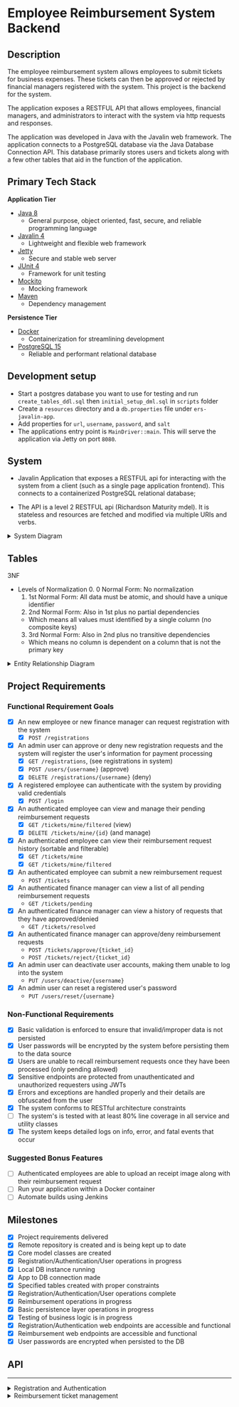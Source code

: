 # Employee Reimbursement System Backend

## Description


The employee reimbursement system allows employees to submit tickets for business expenses. These tickets can then be approved or rejected by financial managers registered with the system. This project is the backend for the system.

The application exposes a RESTFUL API that allows employees, financial managers, and administrators to interact with the system via http requests and responses.

The application was developed in Java with the Javalin web framework. The application connects to a PostgreSQL database via the Java Database Connection API. This database primarily stores users and tickets along with a few other tables that aid in the function of the application. 

## Primary Tech Stack

**Application Tier**
- [Java 8](https://www.oracle.com/java/technologies/java8.html)
  - General purpose, object oriented, fast, secure, and reliable programming language
- [Javalin 4](https://javalin.io/archive/docs/v4.6.X.html)
  - Lightweight and flexible web framework
- [Jetty](https://www.eclipse.org/jetty/documentation.php)
  - Secure and stable web server
- [JUnit 4](https://junit.org/junit4/)
  - Framework for unit testing
- [Mockito](https://site.mockito.org/)
  - Mocking framework
- [Maven](https://maven.apache.org/)
  - Dependency management 

**Persistence Tier**
- [Docker](https://docs.docker.com/)
  - Containerization for streamlining development
- [PostgreSQL 15](https://www.postgresql.org/docs/15/index.html)
  - Reliable and performant relational database


## Development setup


- Start a postgres database you want to use for testing and run `create_tables_ddl.sql` then `initial_setup_dml.sql` in `scripts` folder
- Create a `resources` directory and a `db.properties` file under `ers-javalin-app`.
- Add properties for `url`, `username`, `password`, and `salt`
- The applications entry point is `MainDriver::main`. This will serve the application via Jetty on port `8080`.



## System

- Javalin Application that exposes a RESTFUL api for interacting with the system from a client (such as a single page application frontend). This connects to a containerized PostgreSQL relational database;

- The API is a level 2 RESTFUL api (Richardson Maturity mdel). It is stateless and resources are fetched and modified via multiple URIs and verbs.

<details><summary>System Diagram</summary>

![system](./images/system.png)

</details>


## Tables

3NF
- Levels of Normalization
  0. 0 Normal Form: No normalization
  1. 1st Normal Form: All data must be atomic, and should have a unique identifier
  2. 2nd Normal Form: Also in 1st plus no partial dependencies
  - Which means all values must identified by a single column (no composite keys)
  3. 3rd Normal Form: Also in 2nd plus no transitive dependencies
  - Which means no column is dependent on a column that is not the primary key


<details><summary>Entity Relationship Diagram</summary>

![schema](./images/erd.png)

</details>

## Project Requirements
### Functional Requirement Goals

- [x] An new employee or new finance manager can request registration with the system
  - [x] `POST /registrations` 
- [x] An admin user can approve or deny new registration requests and the system will register the user's information for payment processing
  - [x] `GET /registrations`, (see registrations in system)
  - [x] `POST /users/{username}` (approve)
  - [x] `DELETE /registrations/{username}` (deny)

- [x] A registered employee can authenticate with the system by providing valid credentials
  - [x] `POST /login` 
- [x] An authenticated employee can view and manage their pending reimbursement requests
  - [x] `GET /tickets/mine/filtered` (view)
  - [x] `DELETE /tickets/mine/{id}` (and manage)
- [x] An authenticated employee can view their reimbursement request history (sortable and filterable)
  - [x] `GET /tickets/mine`
  - [x] `GET /tickets/mine/filtered` 
- [x] An authenticated employee can submit a new reimbursement request
  - `POST /tickets`
- [x] An authenticated finance manager can view a list of all pending reimbursement requests
  - `GET /tickets/pending` 
- [x] An authenticated finance manager can view a history of requests that they have approved/denied
  - `GET /tickets/resolved`
- [x] An authenticated finance manager can approve/deny reimbursement requests
  - `POST /tickets/approve/{ticket_id}`
  - `POST /tickets/reject/{ticket_id}`
- [x] An admin user can deactivate user accounts, making them unable to log into the system
  - `PUT /users/deactive/{username}` 
- [x] An admin user can reset a registered user's password
  - `PUT /users/reset/{username}` 

### Non-Functional Requirements

- [x] Basic validation is enforced to ensure that invalid/improper data is not persisted
- [x] User passwords will be encrypted by the system before persisting them to the data source
- [x] Users are unable to recall reimbursement requests once they have been processed (only pending allowed)
- [x] Sensitive endpoints are protected from unauthenticated and unauthorized requesters using JWTs
- [x] Errors and exceptions are handled properly and their details are obfuscated from the user
- [x] The system conforms to RESTful architecture constraints
- [ ] The system's is tested with at least 80% line coverage in all service and utility classes
- [x] The system keeps detailed logs on info, error, and fatal events that occur

### Suggested Bonus Features
- [ ] Authenticated employees are able to upload an receipt image along with their reimbursement request
- [ ] Run your application within a Docker container
- [ ] Automate builds using Jenkins
## Milestones

- [x] Project requirements delivered
- [x] Remote repository is created and is being kept up to date
- [x] Core model classes are created
- [x] Registration/Authentication/User operations in progress
- [x] Local DB instance running
- [x] App to DB connection made
- [x] Specified tables created with proper constraints
- [x] Registration/Authentication/User operations complete
- [x] Reimbursement operations in progress
- [x] Basic persistence layer operations in progress
- [x] Testing of business logic is in progress
- [x] Registration/Authentication web endpoints are accessible and functional
- [x] Reimbursement web endpoints are accessible and functional
- [x] User passwords are encrypted when persisted to the DB

## API


<hr/>

<details>
  <summary>
    Registration and Authentication
  </summary>

<p>

**Register an account**

 ```
 POST /registration

 authorization: anyone

body
 {
    "username": "examplename",
    "passwordOne" "12345ABc",
    "passwordTwo" "12345ABc",
    "email": "fake@email.com",
    "givenName": "John",
    "surname": "Doe",
    "roleId": "EMPLOYEE" (EMPLOYEE, MANAGER, ADMIN)
 }
 
 ```

 **Approve Registration**

 ```
 PUT /registration/{username}

 authorization: administrators
 ```
 
 **Login**
 ```
 POST /login

 body
 {
    "username": "jdoe",
    "password": "securePw123",
 }

 response

 {
  token: "example-token-string-asdfghjkl123456"
 }

 ```

 </p>
 
</details>


<details>

<summary>
  Reimbursement ticket management
</summary>

 **Submit Reimbursement Ticket**
 ```
 POST /tickets
 header
 authorization: any logged in (employee, manager, or administrators)

 body
 {
    "amount": "20.00" (greater than 0)
    "description": "lunch with client" (not empty)
    "type": "food" (lodging, travel, food, other)
 }
 ```

</details>
